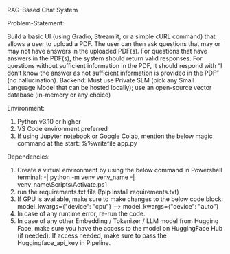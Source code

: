 RAG-Based Chat System

Problem-Statement:

Build a basic UI (using Gradio, Streamlit, or a simple cURL command) that allows a user to upload a PDF. The user can then ask questions that may or may not have answers in the uploaded PDF(s). For questions that have answers in the PDF(s), the system should return valid responses. For questions without sufficient information in the PDF, it should respond with “I don’t know the answer as not sufficient information is provided in the PDF” (no hallucination).
Backend: Must use Private SLM (pick any Small Language Model that can be hosted locally); use an open-source vector database (in-memory or any choice)

Environment:
1. Python v3.10 or higher
2. VS Code environment preferred
3. If using Jupyter notebook or Google Colab, mention the below magic command at the start:
          %%writefile app.py

Dependencies: 
1. Create a virtual environment by using the below command in Powershell terminal: 
           -| python -m venv venv_name
           -| venv_name\Scripts\Activate.ps1
2. run the requirements.txt file (!pip install requirements.txt)
3. If GPU is available, make sure to make changes to the below code block:
        model_kwargs={"device": "cpu"} --> model_kwargs={"device": "auto"}
4. In case of any runtime error, re-run the code. 
5. In case of any other Embedding / Tokenizer / LLM model from Hugging Face, make sure you have the access to the model on HuggingFace Hub (if needed). If access needed, make sure to pass the Huggingface_api_key in Pipeline.